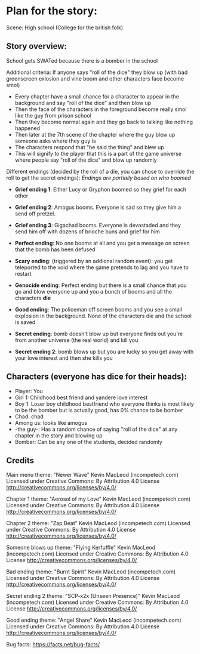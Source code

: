# Plan for the story:

Scene: High school (College for the british folk)

## Story overview:

School gets SWATed because there is a bomber in the school

Additional criteria: If anyone says "roll of the dice" they blow up (with bad greenscreen exlosion and vine boom and other characters face become smol)
- Every chapter have a small chance for a character to appear in the background and say "roll of the dice" and then blow up
- Then the face of the characters in the foreground become really smol like the guy from prison school
- Then they become normal again and they go back to talking like nothing happened
- Then later at the 7th scene of the chapter where the guy blew up someone asks where they guy is
- The characters respond that "he said the thing" and blew up
- This will signify to the player that this is a part of the game universe where people say "roll of the dice" and blow up randomly

Different endings (decided by the roll of a die, you can chose to override the roll to get the secret endings):
*Endings are partially based on who boomed*

- __Grief ending 1__: Either Lucy or Gryphon boomed so they grief for each other
- __Grief ending 2__: Amogus booms. Everyone is sad so they give him a send off pretzel.
- __Grief ending 3__: Gigachad booms. Everyone is devastaded and they send him off with dozens of brioche buns and grief for him
- __Perfect ending__: No one booms at all and you get a message on screen that the bomb has been defused
- __Scary ending__: (triggered by an addional random event): you get teleported to the void where the game pretends to lag and you have to restart
- __Genocide ending__: Perfect ending but there is a small chance that *you* go and blow everyone up and you a bunch of booms and all the characters **die**
- __Good ending__: The policeman off screen booms and you see a small explosion in the background. None of the characters die and the school is saved 

- __Secret ending__: bomb doesn't blow up but everyone finds out you're from another universe (the real world) and kill you
- __Secret ending 2__: bomb blows up but you are lucky so you get away with your love interest and then she kills you

## Characters (everyone has dice for their heads):
- Player: You
- Girl 1: Childhood best friend and yandere love interest
- Boy 1: Loser boy childhood bestfriend who everyone thinks is most likely to be the bomber but is actually good, has 0% chance to be bomber
- Chad: chad
- Among us: looks like amogus
- -the guy-: Has a random chance of saying "roll of the dice" at any chapter in the story and blowing up
- Bomber: Can be any one of the students, decided randomly





## Credits
Main menu theme:
"Newer Wave" Kevin MacLeod (incompetech.com)
Licensed under Creative Commons: By Attribution 4.0 License
http://creativecommons.org/licenses/by/4.0/

Chapter 1 theme:
"Aerosol of my Love" Kevin MacLeod (incompetech.com)
Licensed under Creative Commons: By Attribution 4.0 License
http://creativecommons.org/licenses/by/4.0/

Chapter 2 theme:
"Zap Beat" Kevin MacLeod (incompetech.com)
Licensed under Creative Commons: By Attribution 4.0 License
http://creativecommons.org/licenses/by/4.0/

Someone blows up theme:
"Flying Kerfuffle" Kevin MacLeod (incompetech.com)
Licensed under Creative Commons: By Attribution 4.0 License
http://creativecommons.org/licenses/by/4.0/

Bad ending theme:
"Burnt Spirit" Kevin MacLeod (incompetech.com)
Licensed under Creative Commons: By Attribution 4.0 License
http://creativecommons.org/licenses/by/4.0/

Secret ending 2 theme:
"SCP-x2x (Unseen Presence)" Kevin MacLeod (incompetech.com)
Licensed under Creative Commons: By Attribution 4.0 License
http://creativecommons.org/licenses/by/4.0/

Good ending theme:
"Angel Share" Kevin MacLeod (incompetech.com)
Licensed under Creative Commons: By Attribution 4.0 License
http://creativecommons.org/licenses/by/4.0/

Bug facts:
https://facts.net/bug-facts/